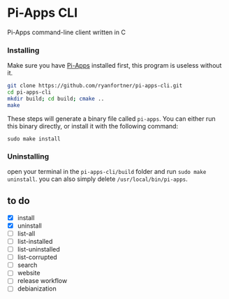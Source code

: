 # Pi-Apps CLI
Pi-Apps command-line client written in C 

### Installing

Make sure you have [Pi-Apps](https://github.com/Botspot/pi-apps) installed first, this program is useless without it.

```bash
git clone https://github.com/ryanfortner/pi-apps-cli.git
cd pi-apps-cli
mkdir build; cd build; cmake ..
make
```
These steps will generate a binary file called `pi-apps`. You can either run this binary directly, or install it with the following command:

```
sudo make install
```

### Uninstalling
open your terminal in the `pi-apps-cli/build` folder and run `sudo make uninstall`.
you can also simply delete `/usr/local/bin/pi-apps`.

## to do
- [x] install
- [x] uninstall
- [ ] list-all
- [ ] list-installed
- [ ] list-uninstalled
- [ ] list-corrupted
- [ ] search
- [ ] website
- [ ] release workflow
- [ ] debianization
